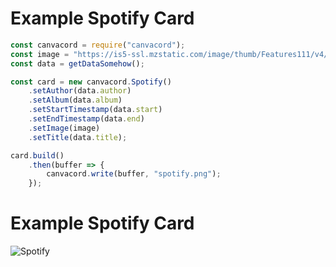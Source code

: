 # Example Spotify Card

```js
const canvacord = require("canvacord");
const image = "https://is5-ssl.mzstatic.com/image/thumb/Features111/v4/a4/89/a1/a489a1cb-4543-6861-a276-4470d41d6a90/mzl.zcdmhnlk.jpg/800x800bb.jpeg";
const data = getDataSomehow();

const card = new canvacord.Spotify()
    .setAuthor(data.author)
    .setAlbum(data.album)
    .setStartTimestamp(data.start)
    .setEndTimestamp(data.end)
    .setImage(image)
    .setTitle(data.title);

card.build()
    .then(buffer => {
        canvacord.write(buffer, "spotify.png");
    });
```

# Example Spotify Card
![Spotify](https://raw.githubusercontent.com/DevSnowflake/canvacord/v5/test/images/spotify.png)